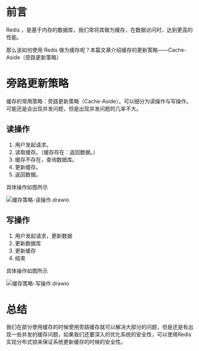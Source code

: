 # 前言

Redis ，是基于内存的数据库，我们常将其做为缓存，在数据访问时，达到更高的性能。

那么该如何使用 Redis 做为缓存呢？本篇文章介绍缓存的更新策略——Cache-Aside（旁路更新策略）



# 旁路更新策略

缓存的常用策略：旁路更新策略（Cache-Aside）。可以细分为读操作与写操作。可能还是会出现并发问题，但是出现并发问题的几率不大。



## 读操作

1. 用户发起请求。
2. 读取缓存。（缓存存在：返回数据。）
3. 缓存不存在，查询数据库。
4. 更新缓存。
5. 返回数据。

具体操作如图所示

![缓存策略-读操作.drawio](D:/Browser%20download/%E7%BC%93%E5%AD%98%E7%AD%96%E7%95%A5-%E8%AF%BB%E6%93%8D%E4%BD%9C.drawio.png)





## 写操作

1. 用户发起请求，更新数据
2. 更新数据库
3. 更新缓存
4. 结束

具体操作如图所示

![缓存策略-写操作.drawio](D:/Browser%20download/%E7%BC%93%E5%AD%98%E7%AD%96%E7%95%A5-%E5%86%99%E6%93%8D%E4%BD%9C.drawio.png)

# 总结

我们在部分使用缓存的时候使用旁路缓存就可以解决大部分的问题，但是还是有出现一些并发的缓存问题，如果我们还要深入的优化系统的安全性，可以使用Redis实现分布式锁来保证系统更新缓存的时候的安全性。






